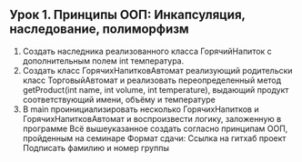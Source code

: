 ## Урок 1. Принципы ООП: Инкапсуляция, наследование, полиморфизм
1. Создать наследника реализованного класса ГорячийНапиток с дополнительным полем int температура.
2. Создать класс ГорячихНапитковАвтомат реализующий родительски класс ТорговыйАвтомат и реализовать переопределенный 
метод getProduct(int name, int volume, int temperature), выдающий продукт соответствующий имени, объёму и температуре
3. В main проинициализировать несколько ГорячихНапитков и ГорячихНапитковАвтомат и воспроизвести логику, заложенную в программе
Всё вышеуказанное создать согласно принципам ООП, пройденным на семинаре
Формат сдачи:
Ссылка на гитхаб проект
Подписать фамилию и номер группы